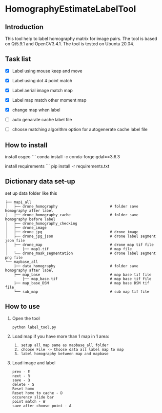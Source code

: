 # HomographyEstimateLabelTool
## Introduction
This tool help to label homography matrix for image pairs. The tool is based on Qt5.9.1 and OpenCV3.4.1. The tool is tested on Ubuntu 20.04.

## Task list

- [x] Label using mouse keep and move
- [x] Label using dot 4 point match
- [x] Label aerial image match map
- [x] Label map match other moment map
- [x] change map when label
- [ ] auto genarate cache label file
- [ ] choose matching algorithm option for autogenerate cache label file


## How to install
install osgeo
    ```
    conda install -c conda-forge gdal==3.6.3

install requirements
    ```
    pip install -r requirements.txt

## Dictionary data set-up
set up data folder like this 


    ├── map1_all
    │   ├── drone_homography                        # folder save homography after label
    │   ├── drone_homography_cache                  # folder save homography before label
    │   ├── drone_homography_checking 
    │   ├── drone_image
    │   ├── drone_jpg                               # drone image 
    │   ├── drone_jpg_json                          # drone label segment json file
    │   ├── drone_map                               # drone map tif file
    │       ├── map1.tif                            # map file
    │   └── drone_mask_segmentation                 # drone label segment png file
    └── mapbase_all
        ├── data_homography                         # folder save homography after label
        ├── map_base                                # map base tif file
            ├── map_base.tif                        # map base tif file
        ├── map_base_DSM                            # map base DSM tif file
        └── sub_map                                 # sub map tif file

## How to use
1. Open the tool
    ```
    python label_tool.py
    ```
2. Load map
    if you have more than 1 map in 1 area:

        1. setup all map same as mapbase_all folder 
        2. choose File -> Choose data all label map to map
        3. label homography between map and mapbase
    
3. Load image and label
    ```
    prev - E
    next - R
    save - Q
    delete - S
    Reset homo
    Reset homo to cache - D
    occurency slide bar
    point match - W
    save after choose point - A